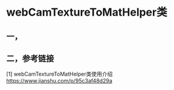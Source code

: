 # webCamTextureToMatHelper类

## 一，



## 二，参考链接

[1] webCamTextureToMatHelper类使用介绍 https://www.jianshu.com/p/95c3af48d29a

